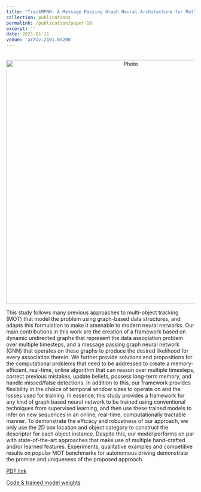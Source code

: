 ```yaml
---
title: "TrackMPNN: A Message Passing Graph Neural Architecture for Multi-Object Tracking"
collection: publications
permalink: /publication/paper-10
excerpt: ''
date: 2021-01-11
venue: 'arXiv:2101.04206'
---
```

<p align="center">
  <img src="https://arangesh.github.io/images/paper-10-im.png?raw=true" alt="Photo" style="width: 650px;"/> 
</p>

This study follows many previous approaches to multi-object tracking (MOT) that model the problem using graph-based data structures, and adapts this formulation to make it amenable to modern neural networks. Our main contributions in this work are the creation of a framework based on dynamic undirected graphs that represent the data association problem over multiple timesteps, and a message passing graph neural network (GNN) that operates on these graphs to produce the desired likelihood for every association therein. We further provide solutions and propositions for the computational problems that need to be addressed to create a memory-efficient, real-time, online algorithm that can reason over multiple timesteps, correct previous mistakes, update beliefs, possess long-term memory, and handle missed/false detections. In addition to this, our framework provides flexibility in the choice of temporal window sizes to operate on and the losses used for training. In essence, this study provides a framework for any kind of graph based neural network to be trained using conventional techniques from supervised learning, and then use these trained models to infer on new sequences in an online, real-time, computationally tractable manner. To demonstrate the efficacy and robustness of our approach, we only use the 2D box location and object category to construct the descriptor for each object instance. Despite this, our model performs on par with state-of-the-art approaches that make use of multiple hand-crafted and/or learned features. Experiments, qualitative examples and competitive results on popular MOT benchmarks for autonomous driving demonstrate the promise and uniqueness of the proposed approach.


[PDF link](http://cvrr.ucsd.edu/publications/2021/TrackMPNN.pdf)

[Code & trained model weights](https://github.com/arangesh/TrackMPNN)
